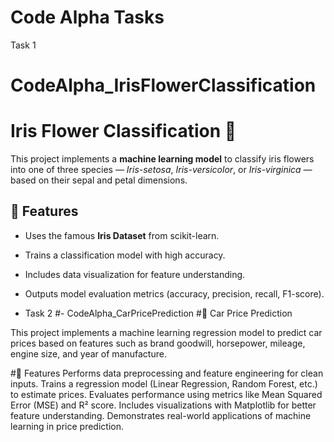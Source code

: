 # Code Alpha Tasks

Task 1 
# CodeAlpha_IrisFlowerClassification
# Iris Flower Classification 🌸

This project implements a **machine learning model** to classify iris flowers into one of three species — *Iris-setosa*, *Iris-versicolor*, or *Iris-virginica* — based on their sepal and petal dimensions.

## 📌 Features
- Uses the famous **Iris Dataset** from scikit-learn.
- Trains a classification model with high accuracy.
- Includes data visualization for feature understanding.
- Outputs model evaluation metrics (accuracy, precision, recall, F1-score).

- Task 2
#- CodeAlpha_CarPricePrediction
#🚗 Car Price Prediction

This project implements a machine learning regression model to predict car prices based on features such as brand goodwill, horsepower, mileage, engine size, and year of manufacture.

#📌 Features
Performs data preprocessing and feature engineering for clean inputs.
Trains a regression model (Linear Regression, Random Forest, etc.) to estimate prices.
Evaluates performance using metrics like Mean Squared Error (MSE) and R² score.
Includes visualizations with Matplotlib for better feature understanding.
Demonstrates real-world applications of machine learning in price prediction.

